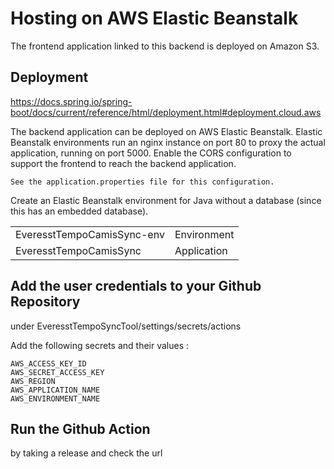 # Hosting on AWS Elastic Beanstalk
The frontend application linked to this backend is deployed on Amazon S3.

## Deployment
https://docs.spring.io/spring-boot/docs/current/reference/html/deployment.html#deployment.cloud.aws

The backend application can be deployed on AWS Elastic Beanstalk.
Elastic Beanstalk environments run an nginx instance on port 80 to proxy the actual application, 
running on port 5000. Enable the CORS configuration to support the frontend to reach the backend application.

    See the application.properties file for this configuration.

Create an Elastic Beanstalk environment for Java without a database (since this has an embedded database).

|   	|   	|
|---	|---	|
| EveresstTempoCamisSync-env | Environment |
| EveresstTempoCamisSync | Application |


## Add the user credentials to your Github Repository

under EveresstTempoSyncTool/settings/secrets/actions

Add the following secrets and their values :

    AWS_ACCESS_KEY_ID
    AWS_SECRET_ACCESS_KEY
    AWS_REGION
    AWS_APPLICATION_NAME
    AWS_ENVIRONMENT_NAME
    

## Run the Github Action
by taking a release and check the url